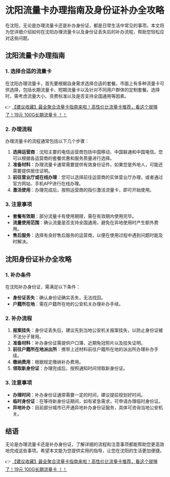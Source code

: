 # 沈阳流量卡办理指南及身份证补办全攻略

在沈阳，无论是办理流量卡还是补办身份证，都是日常生活中常见的事项。本文将为您详细介绍如何在沈阳办理流量卡以及身份证丢失后的补办流程，帮助您轻松应对这些问题。

## 沈阳流量卡办理指南

### 1. 选择合适的流量卡

在沈阳办理流量卡，首先要根据自身需求选择合适的套餐。市面上有多种流量卡可供选择，包括长期流量卡、短期流量卡以及针对不同用户群体的定制套餐。选择时，需考虑流量大小、资费标准以及是否支持全国通用等因素。

👉 [【建议收藏】最全聚合流量卡指南来啦！高性价比流量卡推荐，看这个就够了！19元 100G长期流量卡 ！！](https://bit.ly/Liuliangka)

### 2. 办理流程

办理流量卡的流程通常包括以下几个步骤：

1. **选择运营商**：沈阳主要的电信运营商包括中国移动、中国联通和中国电信。您可以根据各运营商的套餐优惠和服务质量进行选择。
2. **准备材料**：办理流量卡通常需要提供有效身份证件。如果您是外地人，可能还需要提供居住证明。
3. **前往营业厅或在线办理**：您可以选择前往运营商的实体营业厅办理，或者通过官方网站、手机APP进行在线办理。
4. **激活使用**：办理完成后，按照运营商的指引激活流量卡，即可开始使用。

### 3. 注意事项

- **套餐有效期**：部分流量卡有使用期限，需在有效期内使用完毕。
- **流量使用范围**：确认流量是否支持全国通用，避免在异地使用时产生额外费用。
- **售后服务**：选择有良好售后服务的运营商，以便在使用过程中遇到问题时能及时解决。

## 沈阳身份证补办全攻略

### 1. 补办条件

在沈阳补办身份证，需满足以下条件：

- **身份证丢失**：确认身份证确实丢失，无法找回。
- **户籍所在地**：需在户籍所在地的公安机关办理补办手续。

### 2. 补办流程

1. **报案挂失**：身份证丢失后，建议先到当地公安机关报案挂失，以防止身份证被不法分子冒用。
2. **准备材料**：补办身份证需提供户口簿、近期免冠照片以及挂失证明。
3. **前往户籍所在地派出所**：携带上述材料前往户籍所在地的派出所办理补办手续。
4. **缴纳费用**：根据规定缴纳补办费用。
5. **领取新身份证**：办理完成后，按照通知时间领取新身份证。

### 3. 注意事项

- **办理时间**：补办身份证通常需要一定的时间，建议提前规划好时间。
- **临时身份证**：在等待新身份证期间，如有紧急需求，可申请办理临时身份证。
- **异地补办**：目前部分城市已开通异地补办身份证服务，具体可咨询当地公安机关。

## 结语

无论是办理流量卡还是补办身份证，了解详细的流程和注意事项都能帮助您更高效地完成这些事项。希望本文能为您提供实用的指导，让您在沈阳的生活更加便捷。

👉 [【建议收藏】最全聚合流量卡指南来啦！高性价比流量卡推荐，看这个就够了！19元 100G长期流量卡 ！！](https://bit.ly/Liuliangka)